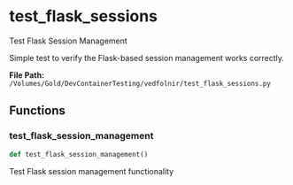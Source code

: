 # test_flask_sessions

Test Flask Session Management

Simple test to verify the Flask-based session management works correctly.

**File Path:** `/Volumes/Gold/DevContainerTesting/vedfolnir/test_flask_sessions.py`

## Functions

### test_flask_session_management

```python
def test_flask_session_management()
```

Test Flask session management functionality

